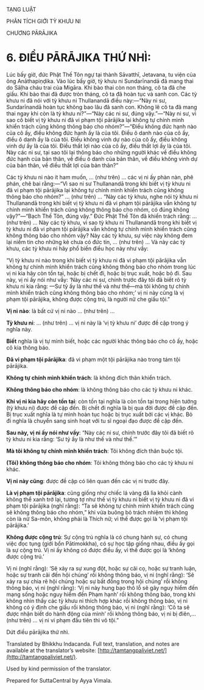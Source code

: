  

TẠNG LUẬT

PHÂN TÍCH GIỚI TỲ KHƯU NI

CHƯƠNG PĀRĀJIKA

# 6\. ĐIỀU PĀRĀJIKA THỨ NHÌ:

Lúc bấy giờ, đức Phật Thế Tôn ngự tại thành Sāvatthī, Jetavana, tu viện của ông Anāthapiṇḍika. Vào lúc bấy giờ, tỳ khưu ni Sundarīnandā đã mang thai do Sāḷha cháu trai của Migāra. Khi bào thai còn non tháng, cô ta đã che giấu. Khi bào thai đã được tròn tháng, cô ta đã hoàn tục và sanh con. Các tỳ khưu ni đã nói với tỳ khưu ni Thullanandā điều này:—“Này ni sư, Sundarīnandā hoàn tục không bao lâu đã sanh con. Không lẽ cô ta đã mang thai ngay khi còn là tỳ khưu ni?”—“Này các ni sư, đúng vậy.”—“Này ni sư, vì sao cô biết vị tỳ khưu ni đã vi phạm tội pārājika lại không tự chính mình khiển trách cũng không thông báo cho nhóm?”—“Điều không đức hạnh nào của cô ấy, điều không đức hạnh ấy là của tôi. Điều ô danh nào của cô ấy, điều ô danh ấy là của tôi. Điều không vinh dự nào của cô ấy, điều không vinh dự ấy là của tôi. Điều thất lợi nào của cô ấy, điều thất lợi ấy là của tôi. Này các ni sư, tại sao tôi lại thông báo cho những người khác về điều không đức hạnh của bản thân, về điều ô danh của bản thân, về điều không vinh dự của bản thân, về điều thất lợi của bản thân?”

Các tỳ khưu ni nào ít ham muốn, … (như trên) … các vị ni ấy phàn nàn, phê phán, chê bai rằng:—“Vì sao ni sư Thullanandā trong khi biết vị tỳ khưu ni đã vi phạm tội pārājika lại không tự chính mình khiển trách cũng không thông báo cho nhóm?” … (như trên) … “Này các tỳ khưu, nghe nói tỳ khưu ni Thullanandā trong khi biết vị tỳ khưu ni đã vi phạm tội pārājika vẫn không tự chính mình khiển trách cũng không thông báo cho nhóm, có đúng không vậy?”—“Bạch Thế Tôn, đúng vậy.” Đức Phật Thế Tôn đã khiển trách rằng: … (như trên) … Này các tỳ khưu, vì sao tỳ khưu ni Thullanandā trong khi biết vị tỳ khưu ni đã vi phạm tội pārājika vẫn không tự chính mình khiển trách cũng không thông báo cho nhóm vậy? Này các tỳ khưu, sự việc này không đem lại niềm tin cho những kẻ chưa có đức tin, … (như trên) … Và này các tỳ khưu, các tỳ khưu ni hãy phổ biến điều học này như vầy:

“Vị tỳ khưu ni nào trong khi biết vị tỳ khưu ni đã vi phạm tội pārājika vẫn không tự chính mình khiển trách cũng không thông báo cho nhóm trong lúc vị ni kia hãy còn tồn tại, hoặc bị chết đi, hoặc bị trục xuất, hoặc bỏ đi. Sau này, vị ni ấy nói như vầy: ‘Này các ni sư, chính trước đây tôi đã biết rõ tỳ khưu ni kia rằng: —Sư tỷ ấy là như thế và như thế—mà tôi không tự chính mình khiển trách cũng không thông báo cho nhóm;’ vị ni này cũng là vị phạm tội pārājika, không được cộng trú, là người nữ che giấu tội.”

**Vị ni nào**: là bất cứ vị ni nào … (như trên) …

**Tỳ khưu ni**: … (như trên) … vị ni này là ‘vị tỳ khưu ni’ được đề cập trong ý nghĩa này.

**Biết** nghĩa là vị tự mình biết, hoặc các người khác thông báo cho cô ấy, hoặc cô kia thông báo.

**Đã vi phạm tội pārājika**: đã vi phạm một tội pārājika nào trong tám tội pārājika.

**Không tự chính mình khiển trách**: là không đích thân khiển trách.

**Không thông báo cho nhóm**: là không thông báo cho các tỳ khưu ni khác.

**Khi vị ni kia hãy còn tồn tại**: còn tồn tại nghĩa là còn tồn tại trong hiện tướng (tỳ khưu ni) được đề cập đến. Bị chết đi nghĩa là bị qua đời được đề cập đến. Bị trục xuất nghĩa là tự mình hoàn tục hoặc bị trục xuất bởi các vị khác. Bỏ đi nghĩa là chuyển sang sinh hoạt với tu sĩ ngoại đạo được đề cập đến.

**Sau này, vị ni ấy nói như vầy**: “Này các ni sư, chính trước đây tôi đã biết rõ tỳ khưu ni kia rằng: ‘Sư tỷ ấy là như thế và như thế.’”

**Mà tôi không tự chính mình khiển trách**: Tôi không đích thân buộc tội.

**(Tôi) không thông báo cho nhóm**: Tôi không thông báo cho các tỳ khưu ni khác.

**Vị ni này cũng**: được đề cập có liên quan đến các vị ni trước đây.

**Là vị phạm tội pārājika**: cũng giống như chiếc lá vàng đã lìa khỏi cành không thể xanh trở lại, tương tợ như thế vị tỳ khưu ni biết vị tỳ khưu ni đã vi phạm tội pārājika (nghĩ rằng): “Ta sẽ không tự chính mình khiển trách cũng sẽ không thông báo cho nhóm,” khi vừa buông bỏ trách nhiệm thì không còn là nữ Sa-môn, không phải là Thích nữ; vì thế được gọi là ‘vị phạm tội pārājika.’

**Không được cộng trú**: Sự cộng trú nghĩa là có chung hành sự, có chung việc đọc tụng (giới bổn Pātimokkha), có sự học tập giống nhau, điều ấy gọi là sự cộng trú. Vị ni ấy không có được điều ấy, vì thế được gọi là ‘không được cộng trú.’

Vị ni (nghĩ rằng): ‘Sẽ xảy ra sự xung đột, hoặc sự cãi cọ, hoặc sự tranh luận, hoặc sự tranh cãi đến hội chúng’ rồi không thông báo, vị ni (nghĩ rằng): ‘Sẽ xảy ra sự chia rẽ hội chúng hoặc sự bất đồng trong hội chúng’ rồi không thông báo, vị ni (nghĩ rằng): ‘Vị ni này hung bạo thô lỗ sẽ gây nguy hiểm đến mạng sống hoặc nguy hiểm đến Phạm hạnh’ rồi không thông báo, trong khi không nhìn thấy các tỳ khưu ni thích hợp khác rồi không thông báo, vị ni không có ý định che giấu rồi không thông báo, vị ni (nghĩ rằng): ‘Cô ta sẽ được nhận biết do hành động của mình’ rồi không thông báo, vị ni bị điên,… (như trên) … vị ni vi phạm đầu tiên thì vô tội.”

Dứt điều pārājika thứ nhì.

Translated by Bhikkhu Indacanda. Full text, translation, and notes are available at the translator’s website: [http://tamtangpaliviet.net/](http://tamtangpaliviet.net/).

Used by kind permission of the translator.

Prepared for SuttaCentral by Ayya Vimala.